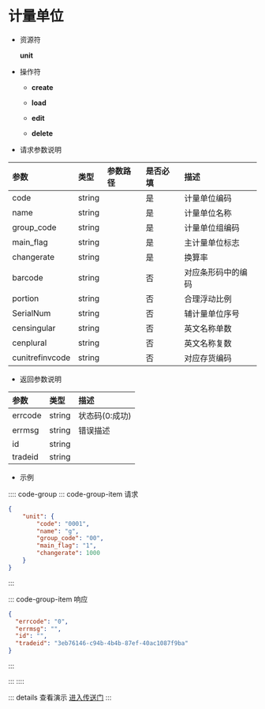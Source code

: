# 计量单位

- 资源符

  **unit**
  
- 操作符

  - **create** <Badge type="tip" text="v1" vertical="top" />

  - **load** <Badge type="tip" text="v2" vertical="top" />

  - **edit** <Badge type="tip" text="v2" vertical="top" />

  - **delete** <Badge type="tip" text="v2" vertical="top" />

- 请求参数说明

|参数				|类型	|参数路径	|是否必填	|描述					|
|:-					|:-		|:-			|:-			|:-						|
|code				|string |			|是			|计量单位编码				|
|name				|string |			|是			|计量单位名称				|
|group_code			|string	|			|是			|计量单位组编码			|
|main_flag			|string	|			|是			|主计量单位标志			|
|changerate			|string	|			|是			|换算率					|
|barcode			|string	|			|否			|对应条形码中的编码	  	|
|portion			|string	|			|否			|合理浮动比例				|
|SerialNum			|string	|			|否			|辅计量单位序号			|
|censingular		|string	|			|否			|英文名称单数				|
|cenplural			|string	|			|否			|英文名称复数				|
|cunitrefinvcode	|string	|			|否			|对应存货编码				|

- 返回参数说明

|参数   |类型     |描述           |
|:-     |:-       |:-            |
|errcode|string   |状态码(0:成功) |
|errmsg |string   |错误描述       |
|id     |string   |               |
|tradeid|string   |               |

- 示例

:::: code-group
::: code-group-item 请求

```json
{
    "unit": {
        "code": "0001",
        "name": "g",
        "group_code": "00",
        "main_flag": "1",
        "changerate": 1000
    }
}
```

:::

::: code-group-item 响应

```json
{
  "errcode": "0",
  "errmsg": "",
  "id": "",
  "tradeid": "3eb76146-c94b-4b4b-87ef-40ac1087f9ba"
}
```

:::

:::
::::

::: details 查看演示
[进入传送门](/images/erp/gif/unit.gif)
:::